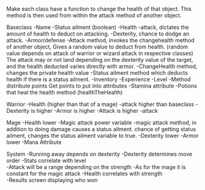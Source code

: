 

Make each class have a function to change the health of that object.  This method is then used from within the attack method of another object.  

Baseclass 
-Name
-Status ailment (boolean)
-Health
-attack, dictates the amount of health to deduct on attacking.
-Dexterity, chance to dodge an attack.
-Armor/defense
-Attack method, invokes the changehealth method of another object, Gives a random value to deduct from health.  (random value depends on attack of warrior or wizard attack in respective classes)   The attack may or not land depending on the dexterity value of the target, and the health deducted varies directly with armor.
-ChangeHealth method, changes the private health value
-Status ailment method which deducts health if there is a status ailment.
-Inventory
-Experience
-Level
-Method distribute points Get points to put into attributes
-Stamina attribute
-Potions that heal the health method (healthTheHealth)


Warrior
-Health (higher than that of a mage)
-attack higher than baseclass
-Dexterity is higher 
-Armor is higher
-Attack is higher
-attack


Mage
-Health lower
-Magic attack power variable
-magic attack method, in addition to doing damage causes a status ailment. chance of getting status ailment, changes the status ailment variable to true.
-Dexterity lower
-Armor lower
-Mana Attribute


System
-Running away depends on dexterity 
-Dexterity determines move order
-Stats correlate with level    
-Attack will be a range depending on the strength
-As for the mage it is constant for the magic attack
-Health correlates with strength    
-Results screen displaying who won                                                                                                                                                                                                        

